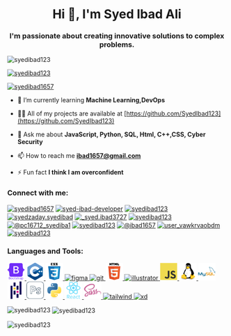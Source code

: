 <h1 align="center">Hi 👋, I'm Syed Ibad Ali</h1>
<h3 align="center">I'm passionate about creating innovative solutions to complex problems.</h3>

<!--<img src="https://i.gifer.com/6tXM.gif"  align="right" alt="coding" width="400" /> -->

<p align="left"> <img src="https://komarev.com/ghpvc/?username=syedibad123&label=Profile%20views&color=0e75b6&style=flat" alt="syedibad123" /> </p>

<p align="left"> <a href="https://github.com/ryo-ma/github-profile-trophy"><img src="https://github-profile-trophy.vercel.app/?username=syedibad123" alt="syedibad123" /></a> </p>

<p align="left"> <a href="https://twitter.com/syedibad1657" target="blank"><img src="https://img.shields.io/twitter/follow/syedibad1657?logo=twitter&style=for-the-badge" alt="syedibad1657" /></a> </p>

- 🌱 I’m currently learning **Machine Learning,DevOps**

- 👨‍💻 All of my projects are available at [https://github.com/SyedIbad123](https://github.com/SyedIbad123)

- 💬 Ask me about **JavaScript, Python, SQL, Html, C++,CSS, Cyber Security**

- 📫 How to reach me **ibad1657@gmail.com**

- ⚡ Fun fact **I think I am overconfident**

<h3 align="left">Connect with me:</h3>
<p align="left">
<a href="https://twitter.com/syedibad1657" target="blank"><img align="center" src="https://raw.githubusercontent.com/rahuldkjain/github-profile-readme-generator/master/src/images/icons/Social/twitter.svg" alt="syedibad1657" height="30" width="40" /></a>
<a href="https://linkedin.com/in/syed-ibad-developer" target="blank"><img align="center" src="https://raw.githubusercontent.com/rahuldkjain/github-profile-readme-generator/master/src/images/icons/Social/linked-in-alt.svg" alt="syed-ibad-developer" height="30" width="40" /></a>
<a href="https://codesandbox.com/syedibad123" target="blank"><img align="center" src="https://raw.githubusercontent.com/rahuldkjain/github-profile-readme-generator/master/src/images/icons/Social/codesandbox.svg" alt="syedibad123" height="30" width="40" /></a>
<a href="https://fb.com/syedzaday.syedibad" target="blank"><img align="center" src="https://raw.githubusercontent.com/rahuldkjain/github-profile-readme-generator/master/src/images/icons/Social/facebook.svg" alt="syedzaday.syedibad" height="30" width="40" /></a>
<a href="https://instagram.com/_syed.ibad3727" target="blank"><img align="center" src="https://raw.githubusercontent.com/rahuldkjain/github-profile-readme-generator/master/src/images/icons/Social/instagram.svg" alt="_syed.ibad3727" height="30" width="40" /></a>
<a href="https://www.codechef.com/users/syedibad123" target="blank"><img align="center" src="https://cdn.jsdelivr.net/npm/simple-icons@3.1.0/icons/codechef.svg" alt="syedibad123" height="30" width="40" /></a>
<a href="https://www.hackerrank.com/@pc16712_syediba1" target="blank"><img align="center" src="https://raw.githubusercontent.com/rahuldkjain/github-profile-readme-generator/master/src/images/icons/Social/hackerrank.svg" alt="@pc16712_syediba1" height="30" width="40" /></a>
<a href="https://www.leetcode.com/syedibad123" target="blank"><img align="center" src="https://raw.githubusercontent.com/rahuldkjain/github-profile-readme-generator/master/src/images/icons/Social/leet-code.svg" alt="syedibad123" height="30" width="40" /></a>
<a href="https://www.hackerearth.com/@ibad1657" target="blank"><img align="center" src="https://raw.githubusercontent.com/rahuldkjain/github-profile-readme-generator/master/src/images/icons/Social/hackerearth.svg" alt="@ibad1657" height="30" width="40" /></a>
<a href="https://auth.geeksforgeeks.org/user/user_vawkrvaobdm" target="blank"><img align="center" src="https://raw.githubusercontent.com/rahuldkjain/github-profile-readme-generator/master/src/images/icons/Social/geeks-for-geeks.svg" alt="user_vawkrvaobdm" height="30" width="40" /></a>
<a href="https://www.topcoder.com/members/syedibad123" target="blank"><img align="center" src="https://raw.githubusercontent.com/rahuldkjain/github-profile-readme-generator/master/src/images/icons/Social/topcoder.svg" alt="syedibad123" height="30" width="40" /></a>
</p>

<h3 align="left">Languages and Tools:</h3>
<p align="left"> <a href="https://getbootstrap.com" target="_blank" rel="noreferrer"> <img src="https://raw.githubusercontent.com/devicons/devicon/master/icons/bootstrap/bootstrap-plain-wordmark.svg" alt="bootstrap" width="40" height="40"/> </a> <a href="https://www.w3schools.com/cpp/" target="_blank" rel="noreferrer"> <img src="https://raw.githubusercontent.com/devicons/devicon/master/icons/cplusplus/cplusplus-original.svg" alt="cplusplus" width="40" height="40"/> </a> <a href="https://www.w3schools.com/css/" target="_blank" rel="noreferrer"> <img src="https://raw.githubusercontent.com/devicons/devicon/master/icons/css3/css3-original-wordmark.svg" alt="css3" width="40" height="40"/> </a> <a href="https://www.figma.com/" target="_blank" rel="noreferrer"> <img src="https://www.vectorlogo.zone/logos/figma/figma-icon.svg" alt="figma" width="40" height="40"/> </a> <a href="https://git-scm.com/" target="_blank" rel="noreferrer"> <img src="https://www.vectorlogo.zone/logos/git-scm/git-scm-icon.svg" alt="git" width="40" height="40"/> </a> <a href="https://www.w3.org/html/" target="_blank" rel="noreferrer"> <img src="https://raw.githubusercontent.com/devicons/devicon/master/icons/html5/html5-original-wordmark.svg" alt="html5" width="40" height="40"/> </a> <a href="https://www.adobe.com/in/products/illustrator.html" target="_blank" rel="noreferrer"> <img src="https://www.vectorlogo.zone/logos/adobe_illustrator/adobe_illustrator-icon.svg" alt="illustrator" width="40" height="40"/> </a> <a href="https://developer.mozilla.org/en-US/docs/Web/JavaScript" target="_blank" rel="noreferrer"> <img src="https://raw.githubusercontent.com/devicons/devicon/master/icons/javascript/javascript-original.svg" alt="javascript" width="40" height="40"/> </a> <a href="https://www.linux.org/" target="_blank" rel="noreferrer"> <img src="https://raw.githubusercontent.com/devicons/devicon/master/icons/linux/linux-original.svg" alt="linux" width="40" height="40"/> </a> <a href="https://www.mysql.com/" target="_blank" rel="noreferrer"> <img src="https://raw.githubusercontent.com/devicons/devicon/master/icons/mysql/mysql-original-wordmark.svg" alt="mysql" width="40" height="40"/> </a> <a href="https://pandas.pydata.org/" target="_blank" rel="noreferrer"> <img src="https://raw.githubusercontent.com/devicons/devicon/2ae2a900d2f041da66e950e4d48052658d850630/icons/pandas/pandas-original.svg" alt="pandas" width="40" height="40"/> </a> <a href="https://www.photoshop.com/en" target="_blank" rel="noreferrer"> <img src="https://raw.githubusercontent.com/devicons/devicon/master/icons/photoshop/photoshop-line.svg" alt="photoshop" width="40" height="40"/> </a> <a href="https://www.python.org" target="_blank" rel="noreferrer"> <img src="https://raw.githubusercontent.com/devicons/devicon/master/icons/python/python-original.svg" alt="python" width="40" height="40"/> </a> <a href="https://reactjs.org/" target="_blank" rel="noreferrer"> <img src="https://raw.githubusercontent.com/devicons/devicon/master/icons/react/react-original-wordmark.svg" alt="react" width="40" height="40"/> </a> <a href="https://sass-lang.com" target="_blank" rel="noreferrer"> <img src="https://raw.githubusercontent.com/devicons/devicon/master/icons/sass/sass-original.svg" alt="sass" width="40" height="40"/> </a> <a href="https://tailwindcss.com/" target="_blank" rel="noreferrer"> <img src="https://www.vectorlogo.zone/logos/tailwindcss/tailwindcss-icon.svg" alt="tailwind" width="40" height="40"/> </a> <a href="https://www.adobe.com/products/xd.html" target="_blank" rel="noreferrer"> <img src="https://cdn.worldvectorlogo.com/logos/adobe-xd.svg" alt="xd" width="40" height="40"/> </a> </p>

<p><img align="left" src="https://github-readme-stats.vercel.app/api/top-langs?username=syedibad123&show_icons=true&locale=en&layout=compact" alt="syedibad123" /></p>

<p>&nbsp;<img align="center" src="https://github-readme-stats.vercel.app/api?username=syedibad123&show_icons=true&locale=en" alt="syedibad123" /></p>

<p><img align="center" src="https://github-readme-streak-stats.herokuapp.com/?user=syedibad123&" alt="syedibad123" /></p>
